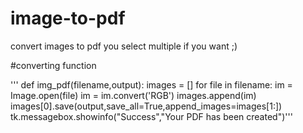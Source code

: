 # image-to-pdf

<p>convert images to pdf you select multiple if you want ;) </p>

#converting function



'''
def img_pdf(filename,output):
    images = []
    for file in filename:
        im  = Image.open(file)
        im = im.convert('RGB')
        images.append(im)
    images[0].save(output,save_all=True,append_images=images[1:])
    tk.messagebox.showinfo("Success","Your PDF has been created")'''
